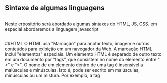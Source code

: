## Sintaxe de algumas linguagens

##

Neste erpositório será abordado algumas sintaxes do HTML, JS, CSS. em especial abordaremos a linguagem javascript


##


##HTML
O HTML usa "Marcação" para anotar texto, imagem e outros conteúdos para exibição em um navegador da Web. A marcação HTML inclui 
"elementos" especiais. Um elemento HTML é separado de outro texto em um documento por "tags", que consistem no nome do elemento entre "<" e ">". O nome de um elemento dentro de uma tag é insensível a maiúsculas e minúsculas. Isto é, pode ser escrito em maiúsculas, minúsculas ou um mistura. Por exemplo, a tag <title> pode ser escrita como <Title>, <TITLE> ou de qualquer outra forma.
  
##

